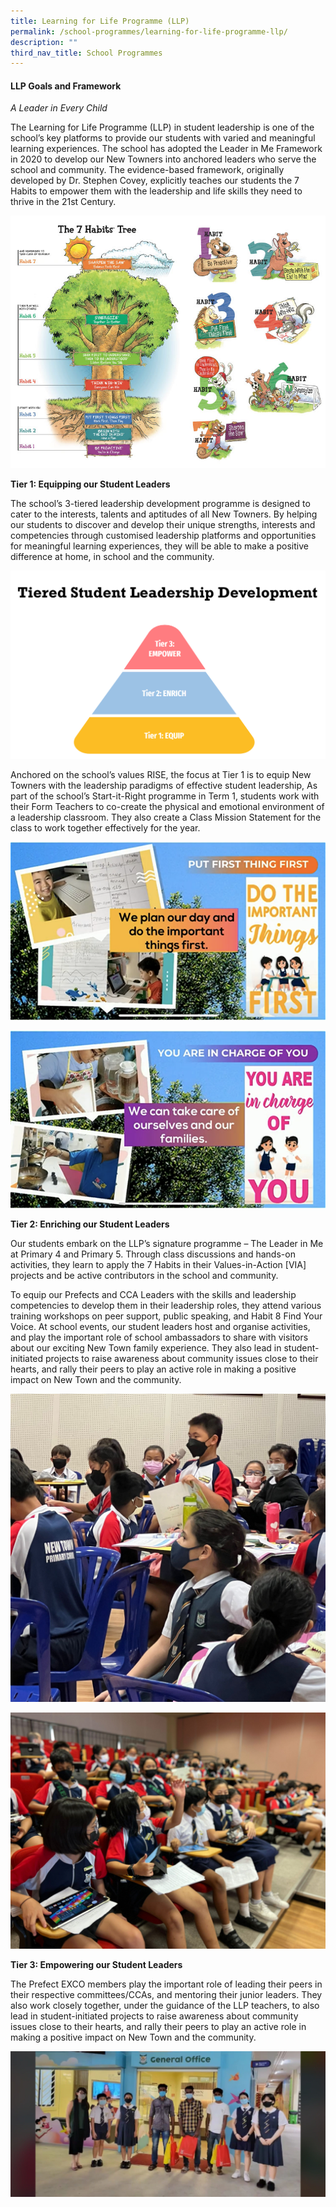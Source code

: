 ```yaml
---
title: Learning for Life Programme (LLP)
permalink: /school-programmes/learning-for-life-programme-llp/
description: ""
third_nav_title: School Programmes
---
```

#### **LLP Goals and Framework**

*A Leader in Every Child*

The Learning for Life Programme (LLP) in student leadership is one of the school’s key platforms to provide our students with varied and meaningful learning experiences. The school has adopted the Leader in Me Framework in 2020 to develop our New Towners into anchored leaders who serve the school and community. The evidence-based framework, originally developed by Dr. Stephen Covey, explicitly teaches our students the 7 Habits to empower them with the leadership and life skills they need to thrive in the 21st Century.

![](/images/7HabitsTree.png)

**Tier 1: Equipping our Student Leaders**

The school’s 3-tiered leadership development programme is designed to cater to the interests, talents and aptitudes of all New Towners. By helping our students to discover and develop their unique strengths, interests and competencies through customised leadership platforms and opportunities for meaningful learning experiences, they will be able to make a positive difference at home, in school and the community.

![](/images/TieredStudentLeadershipDevelopment.png)

Anchored on the school’s values RISE, the focus at Tier 1 is to equip New Towners with the leadership paradigms of effective student leadership, As part of the school’s Start-it-Right programme in Term 1, students work with their Form Teachers to co-create the physical and emotional environment of a leadership classroom. They also create a Class Mission Statement for the class to work together effectively for the year.

![](/images/Tier1_%20Picture1%20.png)

![](/images/Tier%201_Picture%202%20.png)

**Tier 2: Enriching our Student Leaders**

Our students embark on the LLP’s signature programme – The Leader in Me at Primary 4 and Primary 5. Through class discussions and hands-on activities, they learn to apply the 7 Habits in their Values-in-Action \[VIA\] projects and be active contributors in the school and community.

To equip our Prefects and CCA Leaders with the skills and leadership competencies to develop them in their leadership roles, they attend various training workshops on peer support, public speaking, and Habit 8 Find Your Voice. At school events, our student leaders host and organise activities, and play the important role of school ambassadors to share with visitors about our exciting New Town family experience. They also lead in student-initiated projects to raise awareness about community issues close to their hearts, and rally their peers to play an active role in making a positive impact on New Town and the community.

![](/images/Tier%202_Picture%201.jpeg)

![](/images/Tier%202_Picture%202.jpeg)

**Tier 3: Empowering our Student Leaders**

The Prefect EXCO members play the important role of leading their peers in their respective committees/CCAs, and mentoring their junior leaders. They also work closely together, under the guidance of the LLP teachers, to also lead in student-initiated projects to raise awareness about community issues close to their hearts, and rally their peers to play an active role in making a positive impact on New Town and the community.

![](/images/Tier%203%20Picture%201.jpeg)